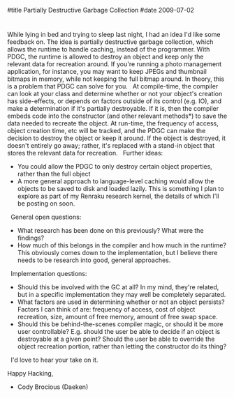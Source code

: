 #title Partially Destructive Garbage Collection
#date 2009-07-02

# 

While lying in bed and trying to sleep last night, I had an idea I'd 
like some feedback on. The idea is partially destructive garbage 
collection, which allows the runtime to handle caching, instead of the 
programmer. With PDGC, the runtime is allowed to destroy an object 
and keep only the relevant data for recreation around. If you're 
running a photo management application, for instance, you may want to 
keep JPEGs and thumbnail bitmaps in memory, while not keeping the full 
bitmap around. In theory, this is a problem that PDGC can solve for 
you. 
 
At compile-time, the compiler can look at your class and determine 
whether or not your object's creation has side-effects, or depends on 
factors outside of its control (e.g. IO), and make a determination if 
it's partially destroyable. If it is, then the compiler embeds code 
into the constructor (and other relevant methods*) to save the data 
needed to recreate the object. At run-time, the frequency of access, 
object creation time, etc will be tracked, and the PDGC can make the 
decision to destroy the object or keep it around. If the object is 
destroyed, it doesn't entirely go away; rather, it's replaced with a 
stand-in object that stores the relevant data for recreation. 
 
Further ideas:

* You could allow the PDGC to only destroy certain object properties, rather than the full object
* A more general approach to language-level caching would allow the objects to be saved to disk and loaded lazily. This is something I plan to explore as part of my Renraku research kernel, the details of which I'll be posting on soon.


 
General open questions:

* What research has been done on this previously? What were the findings?
* How much of this belongs in the compiler and how much in the runtime? This obviously comes down to the implementation, but I believe there needs to be research into good, general approaches.


 
Implementation questions:

* Should this be involved with the GC at all? In my mind, they're related, but in a specific implementation they may well be completely separated.
* What factors are used in determining whether or not an object persists? Factors I can think of are: frequency of access, cost of object recreation, size, amount of free memory, amount of free swap space.
* Should this be behind-the-scenes compiler magic, or should it be more user controllable? E.g. should the user be able to decide if an object is destroyable at a given point? Should the user be able to override the object recreation portion, rather than letting the constructor do its thing?


 
I'd love to hear your take on it.

Happy Hacking,  
- Cody Brocious (Daeken)
